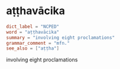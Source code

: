 # aṭṭhavācika

``` toml
dict_label = "NCPED"
word = "aṭṭhavācika"
summary = "involving eight proclamations"
grammar_comment = "mfn."
see_also = ["aṭṭha"]
```

involving eight proclamations

